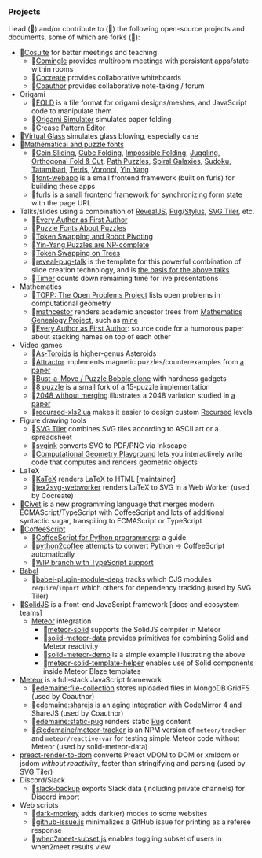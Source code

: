 ### Projects

I lead (🌟) and/or contribute to (👯) the following open-source projects and documents, some of which are forks (🍴):

* 🌟[Cosuite](https://github.com/edemaine/cosuite) for better meetings and teaching
  * 🌟[Comingle](https://github.com/edemaine/comingle) provides multiroom meetings with persistent apps/state within rooms
  * 🌟[Cocreate](https://github.com/edemaine/cocreate) provides collaborative whiteboards
  * 🌟[Coauthor](https://github.com/edemaine/coauthor) provides collaborative note-taking / forum
* Origami
  * 👯[FOLD](https://github.com/edemaine/fold) is a file format for origami designs/meshes, and JavaScript code to manipulate them
  * 👯[Origami Simulator](https://github.com/amandaghassaei/OrigamiSimulator) simulates paper folding
  * 🌟[Crease Pattern Editor](https://github.com/edemaine/cp-editor)
  <!--* [curved-crease-editor](https://github.com/edemaine/curved-crease-editor)-->
* 👯[Virtual Glass](https://github.com/edemaine/virtualglass) simulates glass blowing, especially cane
* 🌟[Mathematical and puzzle fonts](https://erikdemaine.org/fonts/)
  * 🌟[Coin Sliding](https://github.com/edemaine/coinsliding), [Cube Folding](https://github.com/edemaine/font-cubefolding), [Impossible Folding](https://github.com/edemaine/font-impossible), [Juggling](https://github.com/edemaine/font-juggling), [Orthogonal Fold &amp; Cut](https://github.com/edemaine/font-orthofoldcut), [Path Puzzles](https://github.com/edemaine/font-pathpuzzles), [Spiral Galaxies](https://github.com/edemaine/font-spiralgalaxies), [Sudoku](https://github.com/edemaine/font-sudoku), [Tatamibari](https://github.com/edemaine/font-tatamibari), [Tetris](https://github.com/edemaine/font-tetris), [Voronoi](https://github.com/edemaine/font-voronoi), [Yin Yang](https://github.com/edemaine/font-yinyang)
  * 🌟[font-webapp](https://github.com/edemaine/font-webapp) is a small frontend framework (built on furls) for building these apps
  * 🌟[furls](https://github.com/edemaine/furls) is a small frontend framework for synchronizing form state with the page URL
* Talks/slides using a combination of [RevealJS](https://revealjs.com/), [Pug](https://pugjs.org/)/[Stylus](https://stylus-lang.com/), [SVG Tiler](https://github.com/edemaine/svgtiler), etc.
  * 👯[Every Author as First Author](https://github.com/edemaine/author-stack-talk)
  * 🌟[Puzzle Fonts About Puzzles](https://github.com/edemaine/talk-puzzle-fonts-about-puzzles)
  * 🌟[Token Swapping and Robot Pivoting](https://github.com/edemaine/talk-token-swapping-robot-pivoting)
  * 👯[Yin-Yang Puzzles are NP-complete](https://github.com/edemaine/talk-yin-yang)
  * 🌟[Token Swapping on Trees](https://github.com/edemaine/talk-token-swapping-in-trees)
  * 🌟[reveal-pug-talk](https://github.com/edemaine/reveal-pug-talk) is the template for this powerful combination of slide creation technology, and is [the basis for the above talks](https://github.com/edemaine/reveal-pug-talk/discussions/4)
  * 🌟[Timer](https://github.com/edemaine/timer) counts down remaining time for live presentations
* Mathematics
  * 👯[TOPP: The Open Problems Project](https://github.com/edemaine/topp) lists open problems in computational geometry
  * 🌟[mathcestor](https://github.com/edemaine/mathcestor) renders academic ancestor trees from [Mathematics Genealogy Project](https://www.mathgenealogy.org/), such as [mine](https://erikdemaine.org/family/#ancestors)
  * 👯[Every Author as First Author](https://github.com/edemaine/author-stack-paper): source code for a humorous paper about stacking names on top of each other
* Video games
  * 🍴[As-Toroids](https://github.com/edemaine/as-toroids) is higher-genus Asteroids
  * 🌟[Attractor](https://github.com/edemaine/attractor) implements magnetic puzzles/counterexamples from [a paper](https://arxiv.org/abs/2006.01202)
  * 👯[Bust-a-Move / Puzzle Bobble clone](https://github.com/edemaine/bustamove) with hardness gadgets
  * 🍴[8 puzzle](https://github.com/edemaine/8-puzzle) is a small fork of a 15-puzzle implementation
  * 🍴[2048 without merging](https://github.com/edemaine/2048) illustrates a 2048 variation studied in [a paper](https://erikdemaine.org/papers/2048_CCCG2020/)
  * 🌟[recursed-xls2lua](https://github.com/edemaine/recursed-xls2lua) makes it easier to design custom [Recursed](https://store.steampowered.com/app/497780/Recursed/) levels
* Figure drawing tools
  * 🌟[SVG Tiler](https://github.com/edemaine/svgtiler) combines SVG tiles according to ASCII art or a spreadsheet
  * 🌟[svgink](https://github.com/edemaine/svgink) converts SVG to PDF/PNG via Inkscape
  * 🌟[Computational Geometry Playground](https://github.com/edemaine/compgeom) lets you interactively write code that computes and renders geometric objects
* LaTeX
  * 👯[KaTeX](https://github.com/KaTeX/KaTeX) renders LaTeX to HTML [maintainer]
  * 🌟[tex2svg-webworker](https://github.com/edemaine/tex2svg-webworker) renders LaTeX to SVG in a Web Worker (used by Cocreate)
* 👯[Civet](https://github.com/DanielXMoore/Civet) is a new programming language that merges modern ECMAScript/TypeScript with CoffeeScript and lots of additional syntactic sugar, transpiling to ECMAScript or TypeScript
* 👯[CoffeeScript](https://github.com/jashkenas/coffeescript)
  * 🌟[CoffeeScript for Python programmers](https://edemaine.github.io/coffeescript-for-python/): a guide
  * 🌟[python2coffee](https://github.com/edemaine/python2coffee) attempts to convert Python → CoffeeScript automatically
  * 🌟[WIP branch with TypeScript support](https://github.com/edemaine/coffeescript/wiki/CoffeeScript-To-TypeScript-Features)
* [Babel](https://babeljs.io/)
  * 🌟[babel-plugin-module-deps](https://github.com/edemaine/babel-plugin-module-deps) tracks which CJS modules `require`/`import` which others for dependency tracking (used by SVG Tiler)
* 👯[SolidJS](https://github.com/solidjs/solid) is a front-end JavaScript framework [docs and ecosystem teams]
  * [Meteor](https://www.meteor.com/) integration
    * 🌟[meteor-solid](https://github.com/edemaine/meteor-solid) supports the SolidJS compiler in Meteor
    * 🌟[solid-meteor-data](https://github.com/edemaine/solid-meteor-data) provides primitives for combining Solid and Meteor reactivity
    * 🌟[solid-meteor-demo](https://github.com/edemaine/solid-meteor-demo) is a simple example illustrating the above
    * 🌟[meteor-solid-template-helper](https://github.com/edemaine/meteor-solid-template-helper) enables use of Solid components inside Meteor Blaze templates
* [Meteor](https://www.meteor.com/) is a full-stack JavaScript framework
  * 🍴[edemaine:file-collection](https://github.com/edemaine/meteor-file-collection) stores uploaded files in MongoDB GridFS (used by Coauthor)
  * 🍴[edemaine:sharejs](https://github.com/edemaine/meteor-sharejs) is an aging integration with CodeMirror 4 and ShareJS (used by Coauthor)
  * 🌟[edemaine:static-pug](https://github.com/edemaine/static-pug) renders static [Pug](https://pugjs.org/) content
  * 🍴[@edemaine/meteor-tracker](https://github.com/edemaine/meteor-tracker) is an NPM version of `meteor/tracker` and `meteor/reactive-var` for testing simple Meteor code without Meteor (used by solid-meteor-data)
* [preact-render-to-dom](https://github.com/edemaine/preact-render-to-dom) converts Preact VDOM to DOM or xmldom or jsdom *without reactivity*, faster than stringifying and parsing (used by SVG Tiler)
* Discord/Slack
  * 🍴[slack-backup](https://github.com/edemaine/slack-backup) exports Slack data (including private channels) for Discord import
* Web scripts
  * 🌟[dark-monkey](https://github.com/edemaine/dark-monkey) adds dark(er) modes to some websites
  * 🌟[github-issue.js](https://gist.github.com/edemaine/4507dc6a286a9428b86ae14a62a1f7ee) minimalizes a GitHub issue for printing as a referee response
  * 🌟[when2meet-subset.js](https://gist.github.com/edemaine/3b32be8a20ceafd931c2f2a6815d3ae4) enables toggling subset of users in when2meet results view
